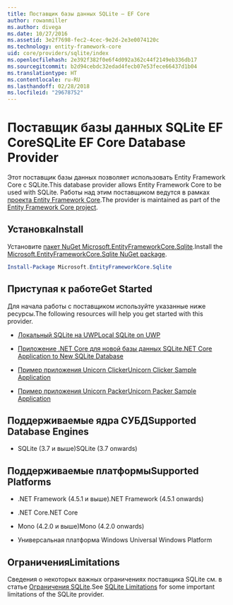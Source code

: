 ```yaml
---
title: Поставщик базы данных SQLite — EF Core
author: rowanmiller
ms.author: divega
ms.date: 10/27/2016
ms.assetid: 3e2f7698-fec2-4cec-9e2d-2e3e0074120c
ms.technology: entity-framework-core
uid: core/providers/sqlite/index
ms.openlocfilehash: 2e392f382f0e6f4d092a362c44f2149eb336db17
ms.sourcegitcommit: b2d94cebdc32edad4fecb07e53fece66437d1b04
ms.translationtype: HT
ms.contentlocale: ru-RU
ms.lasthandoff: 02/28/2018
ms.locfileid: "29678752"
---
```

# <a name="sqlite-ef-core-database-provider"></a><span data-ttu-id="41bb0-102">Поставщик базы данных SQLite EF Core</span><span class="sxs-lookup"><span data-stu-id="41bb0-102">SQLite EF Core Database Provider</span></span>

<span data-ttu-id="41bb0-103">Этот поставщик базы данных позволяет использовать Entity Framework Core с SQLite.</span><span class="sxs-lookup"><span data-stu-id="41bb0-103">This database provider allows Entity Framework Core to be used with SQLite.</span></span> <span data-ttu-id="41bb0-104">Работы над этим поставщиком ведутся в рамках [проекта Entity Framework Core](https://github.com/aspnet/EntityFrameworkCore).</span><span class="sxs-lookup"><span data-stu-id="41bb0-104">The provider is maintained as part of the [Entity Framework Core project](https://github.com/aspnet/EntityFrameworkCore).</span></span>

## <a name="install"></a><span data-ttu-id="41bb0-105">Установка</span><span class="sxs-lookup"><span data-stu-id="41bb0-105">Install</span></span>

<span data-ttu-id="41bb0-106">Установите [пакет NuGet Microsoft.EntityFrameworkCore.Sqlite](https://www.nuget.org/packages/Microsoft.EntityFrameworkCore.Sqlite/).</span><span class="sxs-lookup"><span data-stu-id="41bb0-106">Install the [Microsoft.EntityFrameworkCore.Sqlite NuGet package](https://www.nuget.org/packages/Microsoft.EntityFrameworkCore.Sqlite/).</span></span>

``` powershell
Install-Package Microsoft.EntityFrameworkCore.Sqlite
```

## <a name="get-started"></a><span data-ttu-id="41bb0-107">Приступая к работе</span><span class="sxs-lookup"><span data-stu-id="41bb0-107">Get Started</span></span>

<span data-ttu-id="41bb0-108">Для начала работы с поставщиком используйте указанные ниже ресурсы.</span><span class="sxs-lookup"><span data-stu-id="41bb0-108">The following resources will help you get started with this provider.</span></span>
* [<span data-ttu-id="41bb0-109">Локальный SQLite на UWP</span><span class="sxs-lookup"><span data-stu-id="41bb0-109">Local SQLite on UWP</span></span>](../../get-started/uwp/getting-started.md)

* [<span data-ttu-id="41bb0-110">Приложение .NET Core для новой базы данных SQLite</span><span class="sxs-lookup"><span data-stu-id="41bb0-110">.NET Core Application to New SQLite Database</span></span>](../../get-started/netcore/new-db-sqlite.md)

* [<span data-ttu-id="41bb0-111">Пример приложения Unicorn Clicker</span><span class="sxs-lookup"><span data-stu-id="41bb0-111">Unicorn Clicker Sample Application</span></span>](https://github.com/rowanmiller/UnicornStore/tree/master/UnicornClicker/UWP)

* [<span data-ttu-id="41bb0-112">Пример приложения Unicorn Packer</span><span class="sxs-lookup"><span data-stu-id="41bb0-112">Unicorn Packer Sample Application</span></span>](https://github.com/rowanmiller/UnicornStore/tree/master/UnicornPacker)

## <a name="supported-database-engines"></a><span data-ttu-id="41bb0-113">Поддерживаемые ядра СУБД</span><span class="sxs-lookup"><span data-stu-id="41bb0-113">Supported Database Engines</span></span>

* <span data-ttu-id="41bb0-114">SQLite (3.7 и выше)</span><span class="sxs-lookup"><span data-stu-id="41bb0-114">SQLite (3.7 onwards)</span></span>

## <a name="supported-platforms"></a><span data-ttu-id="41bb0-115">Поддерживаемые платформы</span><span class="sxs-lookup"><span data-stu-id="41bb0-115">Supported Platforms</span></span>

* <span data-ttu-id="41bb0-116">.NET Framework (4.5.1 и выше)</span><span class="sxs-lookup"><span data-stu-id="41bb0-116">.NET Framework (4.5.1 onwards)</span></span>

* <span data-ttu-id="41bb0-117">.NET Core</span><span class="sxs-lookup"><span data-stu-id="41bb0-117">.NET Core</span></span>

* <span data-ttu-id="41bb0-118">Mono (4.2.0 и выше)</span><span class="sxs-lookup"><span data-stu-id="41bb0-118">Mono (4.2.0 onwards)</span></span>

* <span data-ttu-id="41bb0-119">Универсальная платформа Windows </span><span class="sxs-lookup"><span data-stu-id="41bb0-119">Universal Windows Platform</span></span>

## <a name="limitations"></a><span data-ttu-id="41bb0-120">Ограничения</span><span class="sxs-lookup"><span data-stu-id="41bb0-120">Limitations</span></span>

<span data-ttu-id="41bb0-121">Сведения о некоторых важных ограничениях поставщика SQLite см. в статье [Ограничения SQLite](limitations.md).</span><span class="sxs-lookup"><span data-stu-id="41bb0-121">See [SQLite Limitations](limitations.md) for some important limitations of the SQLite provider.</span></span>
